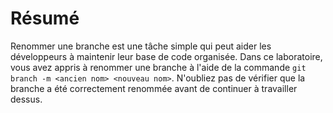 # Résumé

Renommer une branche est une tâche simple qui peut aider les développeurs à maintenir leur base de code organisée. Dans ce laboratoire, vous avez appris à renommer une branche à l'aide de la commande `git branch -m <ancien nom> <nouveau nom>`. N'oubliez pas de vérifier que la branche a été correctement renommée avant de continuer à travailler dessus.
